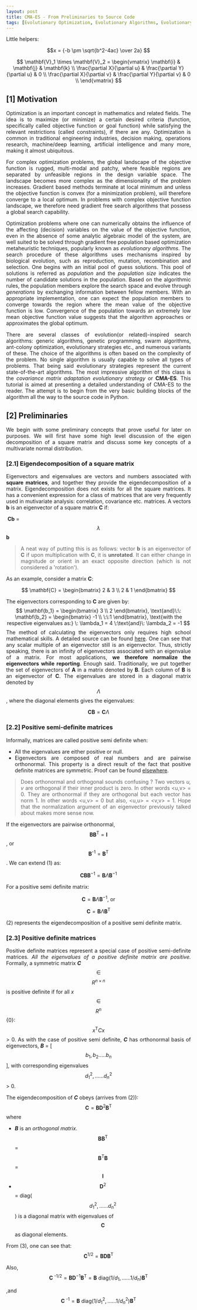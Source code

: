 ```yaml
---
layout: post
title: CMA-ES - From Preliminaries to Source Code
tags: [Evolutionary Optimization, Evolutionary Algorithms, Evolutionary Strategies, CMA-ES, Genetic Algorithms, Swarm Optimization]
---
```


<style>
body {
text-align: justify}
</style>

Little helpers:

$$x = {-b \pm \sqrt{b^2-4ac} \over 2a} $$


$$
\mathbf{V}_1 \times \mathbf{V}_2 =  \begin{vmatrix} 
\mathbf{i} & \mathbf{j} & \mathbf{k} \\
\frac{\partial X}{\partial u} &  \frac{\partial Y}{\partial u} & 0 \\
\frac{\partial X}{\partial v} &  \frac{\partial Y}{\partial v} & 0 \\
\end{vmatrix}
$$


## [1] Motivation 

Optimization is an important concept in mathematics and related fields. The idea is to maximize (or minimize) a certain desired criteria (function, specifically called objective function or goal function) while satisfying the relevant restrictions (called constraints), if there are any. Optimization is common in traditional engineering industries, decision making, operations research, machine/deep learning, artificial intelligence and many more, making it almost ubiquitous. 

For complex optimization problems, the global landscape of the objective function is rugged, multi-modal and patchy, where feasible regions are separated by unfeasible regions in the design variable space. The landscape becomes more complex as the dimensionality of the problem increases. Gradient based methods terminate at local minimum and unless the objective function is convex (for a minimization problem), will therefore converge to a local optimum. In problems with complex objective function landscape, we therefore need gradient free search algorithms that possess a global search capability.  

Optimization problems where one can numerically obtains the influence of the affecting (decision) variables on the value of the objective function, even in the absence of some analytic algebraic model of the system, are well suited to be solved through gradient free population based optimization metaheuristic techniques, popularly known as *evolutionary algorithms*. The search procedure of these algorithms uses mechanisms inspired by biological evolution, such as reproduction, mutation, recombination and selection. One begins with an initial pool of guess solutions. This pool of solutions is referred as *population*  and the *population size* indicates the number of candidate solutions in the population. Based on the algorithmic rules, the population members explore the search space and evolve through *generations* by exchanging information between fellow members. With an appropriate implementation, one can expect the population members to converge towards the region where the mean value of the objective function is low. Convergence of the population towards an extremely low mean objective function value suggests that the algorithm approaches or approximates the global optimum. 

There are several classes of evolution(or related)-inspired search algorithms: generic algorithms, genetic programming, swarm algorithms, ant-colony optimization, evolutionary strategies etc., and numerous variants of these. The choice of the algorithms is often based on the complexity of the problem. No single algorithm is usually capable to solve all types of problems. That being said evolutionary strategies represent the current state-of-the-art algorithms. The most impressive algorithm of this class is the *covariance matrix adaptation evolutionary strategy* or **CMA-ES**. This tutorial is aimed at presenting a detailed understanding of CMA-ES to the reader. The attempt is to begin from the very basic building blocks of the algorithm all the way to the source code in Python.

## [2] Preliminaries

We begin with some preliminary concepts that prove useful for later on purposes. We will first have some high level discussion of the eigen decomposition of a square matrix and discuss some key concepts of a multivariate normal distribution.  

### [2.1] Eigendecomposition of a square matrix
Eigenvectors and eigenvalues are vectors and numbers associated with **square matrices**, and together they provide the eigendecomposition of a matrix. Eigendecomposition does not exists for all the square matrices. It has a convenient expression for a class of matrices that are very frequently used in mutivariate analysis: correlation, covariance etc. matrices. A vectors **b** is an eigenvector of a square matrix **C** if: 


​                                                       **Cb** = $$\lambda$$**b**

> A neat way of putting this is as follows: vector **b** is an eigenvector of **C** if upon multiplication with **C**, it is **unrotated**. It can either change in magnitude or orient in an exact opposite direction (which is not considered a 'rotation').

As an example, consider a matrix **C**:


$$
\mathbf{C} =  \begin{bmatrix} 
2 & 3  \\
2 &  1 
\end{bmatrix}
$$


The eigenvectors corresponding to **C** are given by:
$$
\mathbf{b_1} =  \begin{bmatrix} 
3  \\
2  
\end{bmatrix},  \text{and}\:\: \mathbf{b_2} =  \begin{bmatrix} 
-1  \\
 \:\:1  
\end{bmatrix}, \text{with the respective eigenvalues as:}
\: \lambda_1 = 4 \:\text{and}\: \lambda_2 = -1
$$
The method of calculating the eigenvectors only requires high school mathematical  skills. A detailed source can be found [here](http://lpsa.swarthmore.edu/MtrxVibe/EigMat/MatrixEigen.html). One can see that any scalar multiple  of an eigenvector still is an eigenvector. Thus, strictly speaking, there is an infinity of eigenvectors associated with an eigenvalue of a matrix. For most applications, **we therefore normalize the eigenvectors while reporting**. Enough said. Traditionally, we put together the set of eigenvectors of **A** in a matrix denoted by **B**. Each column of **B** is an eigenvector of **C**. The eigenvalues are stored in a diagonal matrix denoted by $$\Lambda$$, where the diagonal elements gives the eigenvalues:

  
$$
\textbf{CB} = \textbf{C}\Lambda \tag{1}
$$

### [2.2] Positive semi-definite matrices

Informally, matrices are called positive semi definite when:

* All the eigenvalues are either positive or null.
* Eigenvectors are composed of real numbers and are pairwise orthonormal. This property is a direct result of the fact that positive definite matrices are symmetric. Proof can be found [elsewhere](https://math.stackexchange.com/questions/82467/eigenvectors-of-real-symmetric-matrices-are-orthogonal).

> Does orthonormal and orthogonal sounds confusing ? Two vectors *u, v* are orthogonal if their inner product is zero. In other words <u,v> = 0. They are orthonormal if they are orthogonal but each vector has norm 1. In other words <u,v> = 0 but also, <u,u> = <v,v> = 1. Hope that the normalization argument of an eigenvector previously talked about makes more sense now.

If the eigenvectors are pairwise orthonormal, $$\textbf{BB}^{\text{T}} = \textbf{I}$$, or $$\textbf{B}^\text{-1} = \textbf{B}^{\text{T}}$$ . We can extend (1) as:


$$
\textbf{CB}\textbf{B}^{-1} = \textbf{B}\Lambda\textbf{B}^{-1}
$$


For a positive semi definite matrix:


$$
\textbf{C} = \textbf{B}\Lambda\textbf{B}^{-1}, \:\text{or}
$$

$$
\textbf{C} = \textbf{B}\Lambda\textbf{B}^{\text{T}} \tag{2}
$$



(2) represents the eigendecomposition of a positive semi definite matrix. 



### [2.3] Positive definite matrices

Positive definite matrices represent a special case of positive semi-definite matrices. *All the eigenvalues of a positive definite matrix are positive.* Formally, a symmetric matrix ***C*** $$\in$$ $$R^{n \times n}$$ is positive definite if for all *x* $$\in$$ $$R^{n}$$\{0}: $$x^{\text{T}}Cx$$ > 0. As with the case of positive semi definite, ***C*** has orthonormal basis of eigenvectors, ***B*** = [$$b_1, b_2.....b_n$$], with corresponding eigenvalues $$d_1^2, ......d_n^2$$ > 0. 



The eigendecomposition of ***C*** obeys (arrives from (2)):
$$
\boldsymbol{C} = \boldsymbol{BD}^{\text{2}}\boldsymbol{B}^{\text{T}}  \tag{3}
$$
where

* ***B*** is an *orthogonal matrix*. $$\boldsymbol{BB}^{\text{T}}$$ =$$\boldsymbol{B}^{\text{T}}\boldsymbol{B}$$ = $$\textbf{I}$$ 
* $$\boldsymbol{D}^{\text{2}}$$ = diag($$d_1^2, ......d_n^2$$) is a diagonal matrix with eigenvalues of $$\boldsymbol{C}$$ as diagonal elements.

From (3), one can see that:
$$
\boldsymbol{C^{\text{1/2}}} = \boldsymbol{BD}\boldsymbol{B}^{\text{T}}  \tag{4}
$$


Also,
$$
\boldsymbol{C^{\text{ -1/2}}} = \boldsymbol{BD}{^{-1}}\boldsymbol{B}^{\text{T}}  =  \boldsymbol{B}\:\text{diag}(1/d_1, ......1/d_n)\boldsymbol{B}^{\text{T}} \tag{5}
$$


,and
$$
\boldsymbol{C^{\text{ -1}}} =   \boldsymbol{B}\:\text{diag}(1/d_1^{2}, ......1/d_n^{2})\boldsymbol{B}^{\text{T}} \tag{6}
$$
